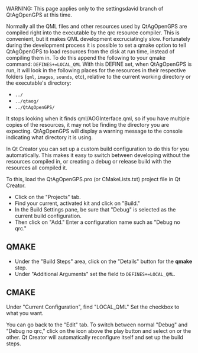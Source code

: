 WARNING: This page applies only to the settingsdavid branch of QtAgOpenGPS at this time.

Normally all the QML files and other resources used by QtAgOpenGPS are compiled right into the executable by the qrc resource compiler. This is convenient, but it makes QML development excruciatingly slow.  Fortunately during the development process it is possible to set a qmake option to tell QtAgOpenGPS to load resources from the disk at run time, instead of compiling them in.  To do this append the following to your qmake command:
`DEFINES+=LOCAL_QML`
With this DEFINE set, when QtAgOpenGPS is run, it will look in the following places for the resources in their respective folders (`qml`, `images`, `sounds`, etc), relative to the current working directory or the executable's directory:
* `../`
* `../qtaog/`
* `../QtAgOpenGPS/`

It stops looking when it finds qml/AOGInterface.qml, so if you have multiple copies of the resources, it may not be finding the directory you are expecting. QtAgOpenGPS will display a warning message to the console indicating what directory it is using.

In Qt Creator you can set up a custom build configuration to do this for you automatically.  This makes it easy to switch between developing without the resources compiled in, or creating a debug or release build with the resources all compiled it.

To this, load the QtAgOpenGPS.pro (or CMakeLists.txt) project file in Qt Creator.  
* Click on the "Projects" tab.  
* Find your current, activated kit and click on "Build."  
* In the Build Settings pane, be sure that "Debug" is selected as the current build configuration. 
* Then click on "Add."  Enter a configuration name such as "Debug no qrc."  
##  QMAKE
* Under the "Build Steps" area, click on the "Details" button for the **qmake** step.  
* Under "Additional Arguments" set the field to `DEFINES+=LOCAL_QML`.
## CMAKE
Under "Current Configuration", find "LOCAL_QML" Set the checkbox to what you want.

You can go back to the "Edit" tab.  To switch between normal "Debug" and "Debug no qrc," click on the icon above the play button and select on or the other. Qt Creator will automatically reconfigure itself and set up the build steps.

